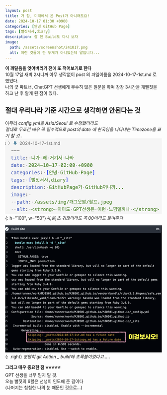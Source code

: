 ```yaml
---
layout: post
title: 거 참, 미래에서 온 Post가 아니래도요!
date: 2024-10-17 01:30 +0900
categories: [안녕 GitHub Page]
tags: [뻘짓서사,diary]
description: 잘 된 Build도 다시 보자
image:
  path: /assets/screenshot/241017.png
  alt: 이런 것들이 한 두개가 아니었는데 말입니다...
---
```

__이 깨달음을 잊어버리기 전에 또 적어보기로 한다__  
10월 17일 새벽 2시니까 아무 생각없이
post 의 파일이름을 2024-10-17-1st.md 로 했었다.  
나의 굿 파트너, ChatGPT 선생에게 무수히 많은 질문을 하며
장장 3시간을 개뻘짓을 하고 난 후 알게 된 점이 있다.
<h2>절대 우리나라 기준 시간으로 생각하면 안된다는 것</h2> 

아무리 _config.yml을 Asia/Seoul 로 수정했더라도  
절대로 무조건 매우 꼭 필수적으로
post의 date 에 한국임을 나타내는 Timezone을 표기 할 것.._  
![..](/assets/screenshot/241017-2.png){: h="100", w="50"}_시,분,초 귀찮더라도 꼭 00이라도 붙여주자_  



![...](/assets/screenshot/241017.png){: .right}
_분명히 git Action _ build에 초록불이었다고..._..

__그리고 매우 중요한 점 ⭐️⭐️⭐️⭐️⭐️__  
GPT 선생을 너무 믿지 말 것.  
오늘 뻘짓의 6할은 선생이 인도해 준 길이다  
(나머지는 침침한 나의 눈 때문인 것으로...)
